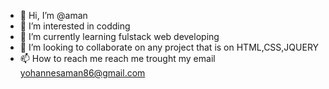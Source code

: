- 👋 Hi, I’m @aman 
- 👀 I’m interested in codding 
- 🌱 I’m currently learning fulstack web developing 
- 💞️ I’m looking to collaborate on any project that is on HTML,CSS,JQUERY
- 📫 How to reach me reach me trought my email yohannesaman86@gmail.com

<!---
callMeluv/callMeluv is a ✨ special ✨ repository because its `README.md` (this file) appears on your GitHub profile.
You can click the Preview link to take a look at your changes.
--->
